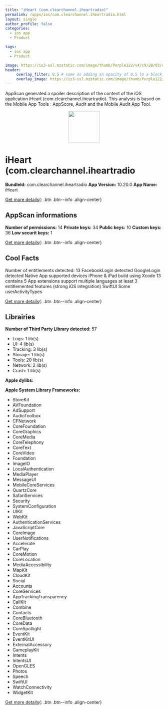 ```yaml
---
title: "iHeart (com.clearchannel.iheartradio)"
permalink: /apps/ios/com.clearchannel.iheartradio.html
layout: single
author_profile: false
categories: 
  - ios app 
  - Product 

tags: 
  - ios app 
  - Product 

image: https://is3-ssl.mzstatic.com/image/thumb/Purple122/v4/c9/28/03/c92803ec-a336-b556-f921-d57d87f47170/AppIcon-0-1x_U007emarketing-0-6-0-0-85-220.png/512x512bb.jpg
header: 
     overlay_filter: 0.5 # same as adding an opacity of 0.5 to a black background
     overlay_image: https://is3-ssl.mzstatic.com/image/thumb/Purple122/v4/c9/28/03/c92803ec-a336-b556-f921-d57d87f47170/AppIcon-0-1x_U007emarketing-0-6-0-0-85-220.png/512x512bb.jpg
---
```

AppScan generated a spoiler description of the content of the iOS application iHeart (com.clearchannel.iheartradio). This analysis is based on the Mobile App Tools : AppScore, Audit and the Mobile Audit App Tool.

  
  
<div style="text-align: center;"><img src="https://is3-ssl.mzstatic.com/image/thumb/Purple122/v4/c9/28/03/c92803ec-a336-b556-f921-d57d87f47170/AppIcon-0-1x_U007emarketing-0-6-0-0-85-220.png/512x512bb.jpg" width="100" height="100"></div>  
  
# iHeart (com.clearchannel.iheartradio

**BundleId:** com.clearchannel.iheartradio
**App Version:** 10.20.0
**App Name:** iHeart


[Get more details](/pricing.html){: .btn .btn--info .align-center}  
  
## AppScan informations 

**Number of permissions:** 14
**Private keys:** 34
**Public keys:** 10
**Custom keys:** 36
**Low securit keys:** 1
  
[Get more details](/pricing.html){: .btn .btn--info .align-center}

## Cool Facts

Number of entitlements detected: 13
FacebookLogin detected
GoogleLogin detected
Native App
supported devices iPhone & iPad
build using Xcode 13
contains 5 App extensions
support multiple languages
at least 3 entitlemented features (strong iOS integration)
SwiftUI
Some userActivityTypes
  
[Get more details](/pricing.html){: .btn .btn--info .align-center}

## Librairies 
**Number of Third Party Library detected:** 57
- Logs: 1 lib(s)
- UI: 4 lib(s)
- Tracking: 3 lib(s)
- Storage: 1 lib(s)
- Tools: 20 lib(s)
- Network: 2 lib(s)
- Crash: 1 lib(s)

**Apple dylibs:**


**Apple System Library Frameworks:**
- StoreKit
- AVFoundation
- AdSupport
- AudioToolbox
- CFNetwork
- CoreFoundation
- CoreGraphics
- CoreMedia
- CoreTelephony
- CoreText
- CoreVideo
- Foundation
- ImageIO
- LocalAuthentication
- MediaPlayer
- MessageUI
- MobileCoreServices
- QuartzCore
- SafariServices
- Security
- SystemConfiguration
- UIKit
- WebKit
- AuthenticationServices
- JavaScriptCore
- CoreImage
- UserNotifications
- Accelerate
- CarPlay
- CoreMotion
- CoreLocation
- MediaAccessibility
- MapKit
- CloudKit
- Social
- Accounts
- CoreServices
- AppTrackingTransparency
- CallKit
- Combine
- Contacts
- CoreBluetooth
- CoreData
- CoreSpotlight
- EventKit
- EventKitUI
- ExternalAccessory
- GameplayKit
- Intents
- IntentsUI
- OpenGLES
- Photos
- Speech
- SwiftUI
- WatchConnectivity
- WidgetKit


  
[Get more details](/pricing.html){: .btn .btn--info .align-center}


